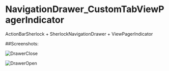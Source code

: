 NavigationDrawer_CustomTabViewPagerIndicator
============================================

ActionBarSherlock + SherlockNavigationDrawer + ViewPagerIndicator


##Screenshots:

![DrawerClose](https://raw.github.com/coswind/NavigationDrawer_CustomTabViewPagerIndicator/master/2013-11-29-115934_481x803_scrot.png)

![DrawerOpen](https://raw.github.com/coswind/NavigationDrawer_CustomTabViewPagerIndicator/master/2013-11-29-115956_479x799_scrot.png)
